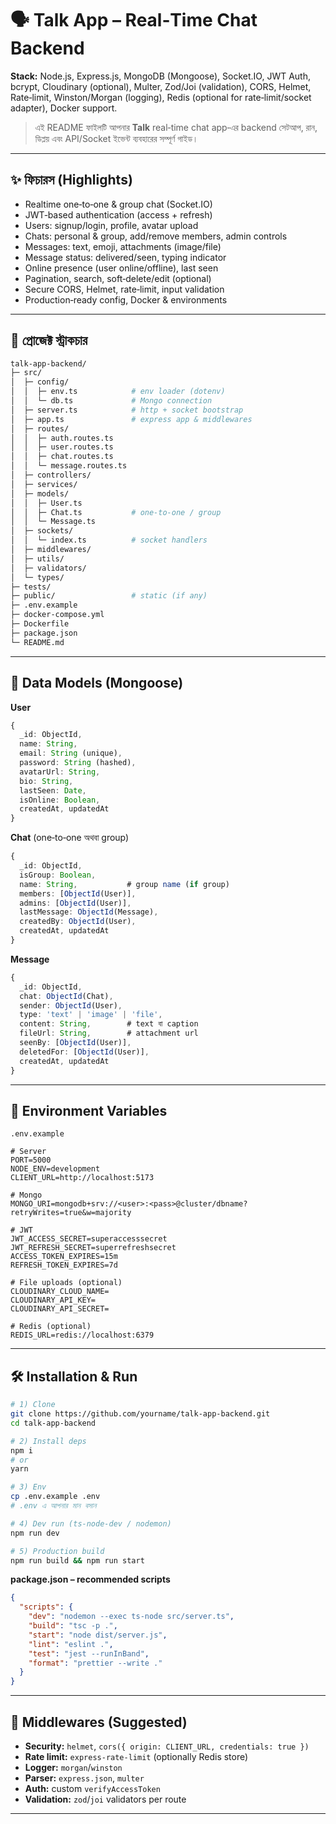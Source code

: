 # 🗣️ Talk App – Real‑Time Chat Backend

**Stack:** Node.js, Express.js, MongoDB (Mongoose), Socket.IO, JWT Auth, bcrypt, Cloudinary (optional), Multer, Zod/Joi (validation), CORS, Helmet, Rate‑limit, Winston/Morgan (logging), Redis (optional for rate‑limit/socket adapter), Docker support.

> এই README ফাইলটি আপনার **Talk** real‑time chat app‑এর backend সেটআপ, রান, ডিপ্লয় এবং API/Socket ইভেন্ট ব্যবহারের সম্পূর্ণ গাইড।

---

## ✨ ফিচারস (Highlights)

- Realtime one‑to‑one & group chat (Socket.IO)
- JWT‑based authentication (access + refresh)
- Users: signup/login, profile, avatar upload
- Chats: personal & group, add/remove members, admin controls
- Messages: text, emoji, attachments (image/file)
- Message status: delivered/seen, typing indicator
- Online presence (user online/offline), last seen
- Pagination, search, soft‑delete/edit (optional)
- Secure CORS, Helmet, rate‑limit, input validation
- Production‑ready config, Docker & environments

---

## 📁 প্রোজেক্ট স্ট্রাকচার

```bash
talk-app-backend/
├─ src/
│  ├─ config/
│  │  ├─ env.ts            # env loader (dotenv)
│  │  └─ db.ts             # Mongo connection
│  ├─ server.ts            # http + socket bootstrap
│  ├─ app.ts               # express app & middlewares
│  ├─ routes/
│  │  ├─ auth.routes.ts
│  │  ├─ user.routes.ts
│  │  ├─ chat.routes.ts
│  │  └─ message.routes.ts
│  ├─ controllers/
│  ├─ services/
│  ├─ models/
│  │  ├─ User.ts
│  │  ├─ Chat.ts           # one-to-one / group
│  │  └─ Message.ts
│  ├─ sockets/
│  │  └─ index.ts          # socket handlers
│  ├─ middlewares/
│  ├─ utils/
│  ├─ validators/
│  └─ types/
├─ tests/
├─ public/                 # static (if any)
├─ .env.example
├─ docker-compose.yml
├─ Dockerfile
├─ package.json
└─ README.md
```

---

## 🧩 Data Models (Mongoose)

**User**

```ts
{
  _id: ObjectId,
  name: String,
  email: String (unique),
  password: String (hashed),
  avatarUrl: String,
  bio: String,
  lastSeen: Date,
  isOnline: Boolean,
  createdAt, updatedAt
}
```

**Chat** (one‑to‑one অথবা group)

```ts
{
  _id: ObjectId,
  isGroup: Boolean,
  name: String,           # group name (if group)
  members: [ObjectId(User)],
  admins: [ObjectId(User)],
  lastMessage: ObjectId(Message),
  createdBy: ObjectId(User),
  createdAt, updatedAt
}
```

**Message**

```ts
{
  _id: ObjectId,
  chat: ObjectId(Chat),
  sender: ObjectId(User),
  type: 'text' | 'image' | 'file',
  content: String,        # text বা caption
  fileUrl: String,        # attachment url
  seenBy: [ObjectId(User)],
  deletedFor: [ObjectId(User)],
  createdAt, updatedAt
}
```

---

## 🔐 Environment Variables

`.env.example`

```env
# Server
PORT=5000
NODE_ENV=development
CLIENT_URL=http://localhost:5173

# Mongo
MONGO_URI=mongodb+srv://<user>:<pass>@cluster/dbname?retryWrites=true&w=majority

# JWT
JWT_ACCESS_SECRET=superaccesssecret
JWT_REFRESH_SECRET=superrefreshsecret
ACCESS_TOKEN_EXPIRES=15m
REFRESH_TOKEN_EXPIRES=7d

# File uploads (optional)
CLOUDINARY_CLOUD_NAME=
CLOUDINARY_API_KEY=
CLOUDINARY_API_SECRET=

# Redis (optional)
REDIS_URL=redis://localhost:6379
```

---

## 🛠️ Installation & Run

```bash
# 1) Clone
git clone https://github.com/yourname/talk-app-backend.git
cd talk-app-backend

# 2) Install deps
npm i
# or
yarn

# 3) Env
cp .env.example .env
# .env এ আপনার মান বসান

# 4) Dev run (ts-node-dev / nodemon)
npm run dev

# 5) Production build
npm run build && npm run start
```

**package.json – recommended scripts**

```json
{
  "scripts": {
    "dev": "nodemon --exec ts-node src/server.ts",
    "build": "tsc -p .",
    "start": "node dist/server.js",
    "lint": "eslint .",
    "test": "jest --runInBand",
    "format": "prettier --write ."
  }
}
```

---

## 🧰 Middlewares (Suggested)

- **Security:** `helmet`, `cors({ origin: CLIENT_URL, credentials: true })`
- **Rate limit:** `express-rate-limit` (optionally Redis store)
- **Logger:** `morgan`/`winston`
- **Parser:** `express.json`, `multer`
- **Auth:** custom `verifyAccessToken`
- **Validation:** `zod`/`joi` validators per route

---

##
